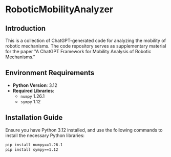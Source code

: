 # RoboticMobilityAnalyzer

## Introduction
This is a collection of ChatGPT-generated code for analyzing the mobility of robotic mechanisms. The code repository serves as supplementary material for the paper "A ChatGPT Framework for Mobility Analysis of Robotic Mechanisms."

## Environment Requirements
- **Python Version**: 3.12
- **Required Libraries**:
  - `numpy` 1.26.1
  - `sympy` 1.12

## Installation Guide
Ensure you have Python 3.12 installed, and use the following commands to install the necessary Python libraries:

```bash
pip install numpy==1.26.1
pip install sympy==1.12
